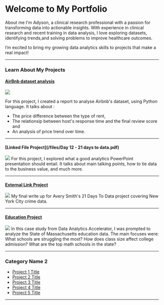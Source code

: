 # Welcome to My Portfolio

About me 
I'm Adyson, a clinical research professional with a passion for 
transforming data into actionable insights. 
With experience in clinical research and recent training in data analysis, I love exploring datasets, 
identifying trends,and solving problems to improve healthcare outcomes. 

I’m excited to bring my growing data analytics skills to projects that make a real impact!

---
### Learn About My Projects

#### [AirBnb dataset analysis](/bank)
<img src="images/airbnb_dataset_analysis_image.jpg?raw=true"/> 

For this project, I created a report to analyse Airbnb's dataset, using Python language. 
It talks about :
- The price difference between the type of rent,
- The relationsip between host's response time and the final review score and
- An analysis of price trend over time. 

---
#### [Linked File Project](/files/Day 12 - 21 days to data.pdf)
<img src="images/21 Days To Data Challenge.png?raw=true"/>
For this project, I explored what a good analytics PowerPoint presentation should entail. It talks about main talking points, how to tie data to the business value, and much more. 

---
#### [External Link Project](https://www.linkedin.com/pulse/what-i-learned-21-days-data-avery-smith)
[<img src="images/21 Days To Data Challenge What I've Learned Cover.png?raw=true"/>](https://www.linkedin.com/pulse/what-i-learned-21-days-data-avery-smith)
My final write up for Avery Smith's 21 Days To Data project covering New York City crime data. 


---
#### [Education Project](https://www.linkedin.com/pulse/massachusetts-education-analysis-samantha-paul/)
[<img src="images/21 Days To Data Challenge What I've Learned Cover.png?raw=true"/>](https://www.linkedin.com/pulse/what-i-learned-21-days-data-avery-smith)
In this case study from Data Analytics Accelerator, I was prompted to analyze the State of Massachusetts education data. The main focuses were:
What schools are struggling the most?
How does class size affect college admission?
What are the top math schools in the state? 

---

### Category Name 2

- [Project 1 Title](http://example.com/)
- [Project 2 Title](http://example.com/)
- [Project 3 Title](http://example.com/)
- [Project 4 Title](http://example.com/)
- [Project 5 Title](http://example.com/)

---




